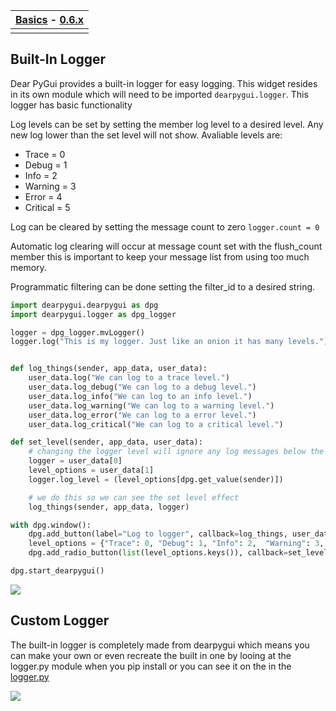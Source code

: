 | [Basics](#basics) - [0.6.x](https://github.com/hoffstadt/DearPyGui_06/wiki/Logging) |
|----|
||

## Built-In Logger
Dear PyGui provides a built-in logger for easy logging. This widget resides in its own module which will need to be imported `dearpygui.logger`.
This logger has basic functionality

Log levels can be set by setting the member log level to a desired level. Any new log lower than the set level will not show.
Avaliable levels are:
- Trace = 0
- Debug = 1
- Info = 2
- Warning = 3
- Error = 4
- Critical = 5

Log can be cleared by setting the message count to zero `logger.count = 0`

Automatic log clearing will occur at message count set with the flush_count member this is important to keep your message list from using too much memory.

Programmatic filtering can be done setting the filter_id to a desired string. 


```python
import dearpygui.dearpygui as dpg
import dearpygui.logger as dpg_logger

logger = dpg_logger.mvLogger()
logger.log("This is my logger. Just like an onion it has many levels.")


def log_things(sender, app_data, user_data):
    user_data.log("We can log to a trace level.")
    user_data.log_debug("We can log to a debug level.")
    user_data.log_info("We can log to an info level.")
    user_data.log_warning("We can log to a warning level.")
    user_data.log_error("We can log to a error level.")
    user_data.log_critical("We can log to a critical level.")

def set_level(sender, app_data, user_data):
    # changing the logger level will ignore any log messages below the set level
    logger = user_data[0]
    level_options = user_data[1]
    logger.log_level = (level_options[dpg.get_value(sender)])

    # we do this so we can see the set level effect
    log_things(sender, app_data, logger)

with dpg.window():
    dpg.add_button(label="Log to logger", callback=log_things, user_data=logger)
    level_options = {"Trace": 0, "Debug": 1, "Info": 2,  "Warning": 3, "Error": 4, "Critical": 5}
    dpg.add_radio_button(list(level_options.keys()), callback=set_level, user_data=[logger, level_options])

dpg.start_dearpygui()
```
![](https://raw.githubusercontent.com/hoffstadt/DearPyGui/assets/examples_wiki_0.8.x/create_logger.PNG)

## Custom Logger
The built-in logger is completely made from dearpygui which means you can make your own or even recreate the built in one by looing at the logger.py module when you pip install or you can see it on the in the [logger.py](https://github.com/hoffstadt/DearPyGui/blob/master/DearPyGui/dearpygui/logger.py)

![](https://raw.githubusercontent.com/hoffstadt/DearPyGui/assets/examples_wiki_0.8.x/custom_logger.PNG)

